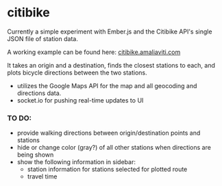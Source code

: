 citibike
========

Currently a simple experiment with Ember.js and the Citibike API's single JSON file of station data.

A working example can be found here: [citibike.amaliaviti.com](http://citibike.amaliaviti.com)

It takes an origin and a destination, finds the closest stations to each, and plots bicycle directions between the two stations.

* utilizes the Google Maps API for the map and all geocoding and directions data.
* socket.io for pushing real-time updates to UI

### TO DO:
* provide walking directions between origin/destination points and stations
* hide or change color (gray?) of all other stations when directions are being shown
* show the following information in sidebar:
	* station information for stations selected for plotted route
	* travel time

